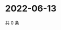 # 2022-06-13

共 0 条

<!-- BEGIN WEIBO -->
<!-- 最后更新时间 Mon Jun 13 2022 02:00:47 GMT+0800 (China Standard Time) -->

<!-- END WEIBO -->
